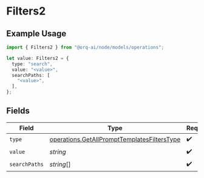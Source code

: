 # Filters2

## Example Usage

```typescript
import { Filters2 } from "@orq-ai/node/models/operations";

let value: Filters2 = {
  type: "search",
  value: "<value>",
  searchPaths: [
    "<value>",
  ],
};
```

## Fields

| Field                                                                                                      | Type                                                                                                       | Required                                                                                                   | Description                                                                                                |
| ---------------------------------------------------------------------------------------------------------- | ---------------------------------------------------------------------------------------------------------- | ---------------------------------------------------------------------------------------------------------- | ---------------------------------------------------------------------------------------------------------- |
| `type`                                                                                                     | [operations.GetAllPromptTemplatesFiltersType](../../models/operations/getallprompttemplatesfilterstype.md) | :heavy_check_mark:                                                                                         | N/A                                                                                                        |
| `value`                                                                                                    | *string*                                                                                                   | :heavy_check_mark:                                                                                         | N/A                                                                                                        |
| `searchPaths`                                                                                              | *string*[]                                                                                                 | :heavy_check_mark:                                                                                         | N/A                                                                                                        |